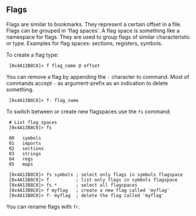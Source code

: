## Flags

Flags are similar to bookmarks. They represent a certain offset in a file. Flags can be grouped in 'flag spaces'. A flag space is something like a namespace for flags. They are used to group flags of similar characteristic or type. Examples for flag spaces: sections, registers, symbols.

To create a flag type:

     [0x4A13B8C0]> f flag_name @ offset
    
You can remove a flag by appending the `-` character to command. Most of commands accept `-` as argument-prefix as an indication to delete something.

     [0x4A13B8C0]> f- flag_name

To switch between or create new flagspaces use the `fs` command:

     # List flag spaces
     [0x4A13B8C0]> fs

     00   symbols
     01   imports
     02   sections
     03   strings
     04   regs
     05   maps
     
     [0x4A13B8C0]> fs symbols ; select only flags in symbols flagspace
     [0x4A13B8C0]> f          ; list only flags in symbols flagspace
     [0x4A13B8C0]> fs *       ; select all flagspaces
     [0x4A13B8C0]> f myflag   ; create a new flag called 'myflag'
     [0x4A13B8C0]> f- myflag  ; delete the flag called 'myflag'

You can rename flags with `fr`.
